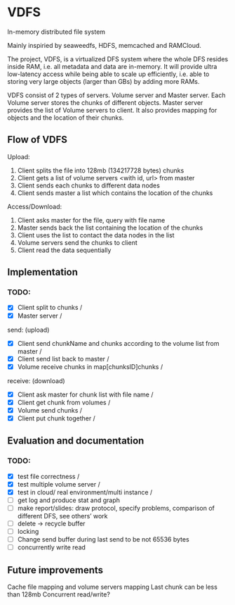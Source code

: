 # VDFS
In-memory distributed file system

Mainly inspiried by seaweedfs, HDFS, memcached and RAMCloud.

The project, VDFS, is a virtualized DFS system where the whole DFS resides inside RAM, i.e. all metadata and data are in-memory. It will provide ultra low-latency access while being able to scale up efficiently, i.e. able to storing very large objects (larger than GBs) by adding more RAMs.

VDFS consist of 2 types of servers. Volume server and Master server.
Each Volume server stores the chunks of different objects. 
Master server provides the list of Volume servers to client. It also provides mapping for objects and the location of their chunks.

## Flow of VDFS

Upload:
  
1. Client splits the file into 128mb (134217728 bytes) chunks
2. Client gets a list of volume servers <with id, url> from master
3. Client sends each chunks to different data nodes
4. Client sends master a list which contains the location of the chunks

Access/Download:

1. Client asks master for the file, query with file name
2. Master sends back the list containing the location of the chunks
3. Client uses the list to contact the data nodes in the list
4. Volume servers send the chunks to client
5. Client read the data sequentially

## Implementation

### TODO:
- [x] Client split to chunks /
- [x] Master server /

send: (upload)
- [x] Client send chunkName and chunks according to the volume list from master /
- [x] Client send list back to master /
- [x] Volume receive chunks in map[chunksID]chunks /

receive: (download)
- [x] Client ask master for chunk list with file name /
- [x] Client get chunk from volumes /
- [x] Volume send chunks /
- [x] Client put chunk together /

## Evaluation and documentation

### TODO:
- [x] test file correctness /
- [x] test multiple volume server /
- [x] test in cloud/ real environment/multi instance /
- [ ] get log and produce stat and graph 
- [ ] make report/slides: draw protocol, specify problems, comparison of different DFS, see others’ work
- [ ] delete -> recycle buffer
- [ ] locking
- [ ] Change send buffer during last send to be not 65536 bytes
- [ ] concurrently write read

## Future improvements

Cache file mapping and volume servers mapping
Last chunk can be less than 128mb
Concurrent read/write?
